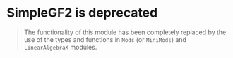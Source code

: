 # SimpleGF2 is deprecated


> The functionality of this module has been completely replaced by the use of the
types and functions in `Mods` (or `MiniMods`) and `LinearAlgebraX` modules. 

